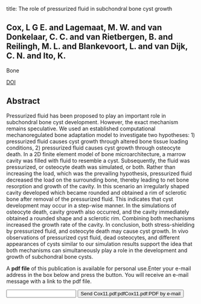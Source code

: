 title: The role of pressurized fluid in subchondral bone cyst growth

## Cox, L G E. and Lagemaat, M. W. and van Donkelaar, C. C. and van Rietbergen, B. and Reilingh, M. L. and Blankevoort, L. and van Dijk, C. N. and Ito, K.
Bone

<a href="https://doi.org/10.1016/j.bone.2011.06.028">DOI</a>

## Abstract
Pressurized fluid has been proposed to play an important role in subchondral bone cyst development. However, the exact mechanism remains speculative. We used an established computational mechanoregulated bone adaptation model to investigate two hypotheses: 1) pressurized fluid causes cyst growth through altered bone tissue loading conditions, 2) pressurized fluid causes cyst growth through osteocyte death. In a 2D finite element model of bone microarchitecture, a marrow cavity was filled with fluid to resemble a cyst. Subsequently, the fluid was pressurized, or osteocyte death was simulated, or both. Rather than increasing the load, which was the prevailing hypothesis, pressurized fluid decreased the load on the surrounding bone, thereby leading to net bone resorption and growth of the cavity. In this scenario an irregularly shaped cavity developed which became rounded and obtained a rim of sclerotic bone after removal of the pressurized fluid. This indicates that cyst development may occur in a step-wise manner. In the simulations of osteocyte death, cavity growth also occurred, and the cavity immediately obtained a rounded shape and a sclerotic rim. Combining both mechanisms increased the growth rate of the cavity. In conclusion, both stress-shielding by pressurized fluid, and osteocyte death may cause cyst growth. In vivo observations of pressurized cyst fluid, dead osteocytes, and different appearances of cysts similar to our simulation results support the idea that both mechanisms can simultaneously play a role in the development and growth of subchondral bone cysts.

A <b>pdf file</b> of this publication is available for personal use.Enter your e-mail address in the box below and press the button. You will receive an e-mail message with a link to the pdf file.
<form action="sender.php">  <input type="text" name="email">  <input type="submit" value="Send Cox11.pdf:pdfCox11.pdf:PDF by e-mail"></form>